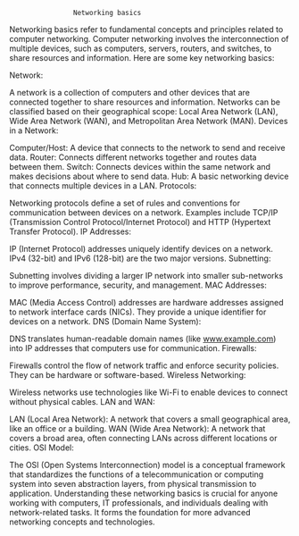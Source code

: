 					Networking basics

Networking basics refer to fundamental concepts and principles related to computer networking. Computer networking involves the interconnection of multiple devices, such as computers, servers, routers, and switches, to share resources and information. Here are some key networking basics:

Network:

A network is a collection of computers and other devices that are connected together to share resources and information.
Networks can be classified based on their geographical scope: Local Area Network (LAN), Wide Area Network (WAN), and Metropolitan Area Network (MAN).
Devices in a Network:

Computer/Host: A device that connects to the network to send and receive data.
Router: Connects different networks together and routes data between them.
Switch: Connects devices within the same network and makes decisions about where to send data.
Hub: A basic networking device that connects multiple devices in a LAN.
Protocols:

Networking protocols define a set of rules and conventions for communication between devices on a network. Examples include TCP/IP (Transmission Control Protocol/Internet Protocol) and HTTP (Hypertext Transfer Protocol).
IP Addresses:

IP (Internet Protocol) addresses uniquely identify devices on a network. IPv4 (32-bit) and IPv6 (128-bit) are the two major versions.
Subnetting:

Subnetting involves dividing a larger IP network into smaller sub-networks to improve performance, security, and management.
MAC Addresses:

MAC (Media Access Control) addresses are hardware addresses assigned to network interface cards (NICs). They provide a unique identifier for devices on a network.
DNS (Domain Name System):

DNS translates human-readable domain names (like www.example.com) into IP addresses that computers use for communication.
Firewalls:

Firewalls control the flow of network traffic and enforce security policies. They can be hardware or software-based.
Wireless Networking:

Wireless networks use technologies like Wi-Fi to enable devices to connect without physical cables.
LAN and WAN:

LAN (Local Area Network): A network that covers a small geographical area, like an office or a building.
WAN (Wide Area Network): A network that covers a broad area, often connecting LANs across different locations or cities.
OSI Model:

The OSI (Open Systems Interconnection) model is a conceptual framework that standardizes the functions of a telecommunication or computing system into seven abstraction layers, from physical transmission to application.
Understanding these networking basics is crucial for anyone working with computers, IT professionals, and individuals dealing with network-related tasks. It forms the foundation for more advanced networking concepts and technologies.
